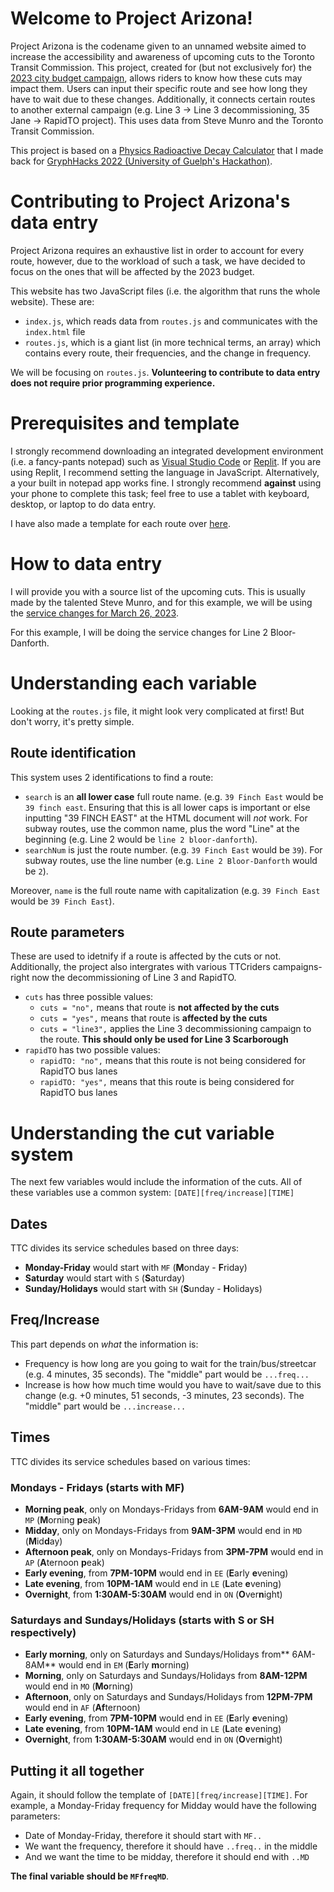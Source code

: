 # Welcome to Project Arizona!
Project Arizona is the codename given to an unnamed website aimed to increase the accessibility and awareness of upcoming cuts to the Toronto Transit Commission. This project, created for (but not exclusively for) the [2023 city budget campaign](https://www.ttcriders.ca/budget2023), allows riders to know how these cuts may impact them. Users can input their specific route and see how long they have to wait due to these changes. Additionally, it connects certain routes to another external campaign (e.g. Line 3 -> Line 3 decommissioning, 35 Jane -> RapidTO project). This uses data from Steve Munro and the Toronto Transit Commission. 

This project is based on a [Physics Radioactive Decay Calculator](https://decaycalculator.twotoque.com/) that I made back for [GryphHacks 2022 (University of Guelph's Hackathon)](https://gryphhacks-2022.devpost.com/).

# Contributing to Project Arizona's data entry
Project Arizona requires an exhaustive list in order to account for every route, however, due to the workload of such a task, we have decided to focus on the ones that will be affected by the 2023 budget. 

This website has two JavaScript files (i.e. the algorithm that runs the whole website). These are:
* `index.js`, which reads data from `routes.js` and communicates with the `index.html` file
* `routes.js`, which is a giant list (in more technical terms, an array) which contains every route, their frequencies, and the change in frequency.

We will be focusing on `routes.js`. **Volunteering to contribute to data entry does not require prior programming experience.** 

# Prerequisites and template

I strongly recommend downloading an integrated development environment (i.e. a fancy-pants notepad) such as [Visual Studio Code](https://code.visualstudio.com/) or [Replit](https://replit.com/~). If you are using Replit, I recommend setting the language in JavaScript. Alternatively, a your built in notepad app works fine. I strongly recommend **against** using your phone to complete this task; feel free to use a tablet with keyboard, desktop, or laptop to do data entry. 

I have also made a template for each route over [here](https://github.com/twotoque/ttcCuts/blob/main/TEMPLATE.md). 

# How to data entry

I will provide you with a source list of the upcoming cuts. This is usually made by the talented Steve Munro, and for this example, we will be using the [service changes for March 26, 2023](https://stevemunro.ca/2023/02/22/ttc-service-changes-for-march-26-2023-preliminary-version/). 

For this example, I will be doing the service changes for Line 2 Bloor-Danforth. 

# Understanding each variable

Looking at the `routes.js` file, it might look very complicated at first! But don't worry, it's pretty simple. 

## Route identification

This system uses 2 identifications to find a route:
* `search` is an **all lower case** full route name. (e.g. `39 Finch East` would be `39 finch east`. Ensuring that this is all lower caps is important or else inputting "39 FINCH EAST" at the HTML document will *not* work. For subway routes, use the common name, plus the word "Line" at the beginning (e.g. Line 2 would be `line 2 bloor-danforth`).
* `searchNum` is just the route number. (e.g. `39 Finch East` would be `39`). For subway routes, use the line number (e.g. `Line 2 Bloor-Danforth` would be `2`).

Moreover, `name` is the full route name with capitalization (e.g. `39 Finch East` would be `39 Finch East`).

## Route parameters

These are used to idetnify if a route is affected by the cuts or not. Additionally, the project also intergrates with various TTCriders campaigns- right now the decommissioning of Line 3 and RapidTO. 
* `cuts` has three possible values:
   - `cuts = "no",` means that route is **not affected by the cuts**
   - `cuts = "yes",` means that route is **affected by the cuts**
   - `cuts = "line3",` applies the Line 3 decommissioning campaign to the route. **This should only be used for Line 3 Scarborough**
* `rapidTO` has two possible values:
   - ``rapidTO: "no",`` means that this route is not being considered for RapidTO bus lanes
   - ``rapidTO: "yes",`` means that this route is being considered for RapidTO bus lanes

# Understanding the cut variable system

The next few variables would include the information of the cuts. All of these variables use a common system: ``[DATE][freq/increase][TIME]``

## Dates

TTC divides its service schedules based on three days:

* **Monday-Friday** would start with ``MF`` (**M**onday - **F**riday)
* **Saturday** would start with ``S`` (**S**aturday)
* **Sunday/Holidays** would start with ``SH`` (**S**unday - **H**olidays)

## Freq/Increase

This part depends on *what* the information is:

* Frequency is how long are you going to wait for the train/bus/streetcar (e.g. 4 minutes, 35 seconds). The "middle" part would be `...freq...`
* Increase is how how much time would you have to wait/save due to this change (e.g. +0 minutes, 51 seconds, -3 minutes, 23 seconds). The "middle" part would be `...increase...`

## Times

TTC divides its service schedules based on various times:

### Mondays - Fridays (starts with MF)
* **Morning peak**, only on Mondays-Fridays from **6AM-9AM** would end in ``MP`` (**M**orning **p**eak)
* **Midday**, only on Mondays-Fridays from **9AM-3PM** would end in ``MD`` (**M**id**d**ay)
* **Afternoon peak**, only on Mondays-Fridays from **3PM-7PM** would end in ``AP`` (**A**ternoon **p**eak)
* **Early evening**, from **7PM-10PM** would end in ``EE`` (**E**arly **e**vening)
* **Late evening**, from **10PM-1AM** would end in ``LE`` (**L**ate **e**vening)
* **Overnight**, from **1:30AM-5:30AM** would end in ``ON`` (**O**ver**n**ight)

### Saturdays and Sundays/Holidays (starts with S or SH respectively) 
* **Early morning**, only on Saturdays and Sundays/Holidays from** 6AM-8AM** would end in ``EM`` (**E**arly **m**orning)
* **Morning**, only on Saturdays and Sundays/Holidays from **8AM-12PM** would end in ``MO`` (**Mo**rning)
* **Afternoon**, only on Saturdays and Sundays/Holidays from **12PM-7PM** would end in ``AF`` (**Af**ternoon)
* **Early evening**, from **7PM-10PM** would end in ``EE`` (**E**arly **e**vening)
* **Late evening**, from **10PM-1AM** would end in ``LE`` (**L**ate **e**vening)
* **Overnight**, from **1:30AM-5:30AM** would end in ``ON`` (**O**ver**n**ight)

## Putting it all together

Again, it should follow the template of ``[DATE][freq/increase][TIME]``. For example, a Monday-Friday frequency for Midday would have the following parameters:
* Date of Monday-Friday, therefore it should start with ``MF..``
* We want the frequency, therefore it should have ``..freq..`` in the middle
* And we want the time to be midday, therefore it should end with ``..MD``

**The final variable should be ``MFfreqMD``**.
